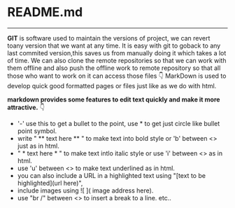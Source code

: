 # README.md
---
**GIT** is software used to maintain the versions of project, we can revert toany version that we want at any time.
It is easy with git to goback to any last commited version,this saves us from manually doing it which takes a lot of time.
We can also clone the remote repositories so that we can work with them offline and also push the offline work to remote repository so that all those who want to work on it can access those files
:point_down:
MarkDown is used to develop quick good formatted pages or files just like as we do with html. 

**markdown provides some features to edit text quickly and make it more attractive.**
:point_down:
- '-' use this to get a bullet to the point, use * to get just circle like bullet point symbol.
- write " ** text here ** " to make text into bold style or 'b' between <> just as in html.
- " * text here * " to make text intlo italic style or use 'i' between <> as in html.
- use 'u' between <> to make text underlined as in html. 
- you can also include a URL in a highlighted text using "[text to be highlighted](url here)",
- include images using ![ ]( image address here).
- use "br /" between <> to insert a break to a line. etc..
